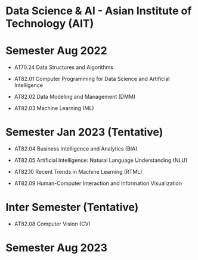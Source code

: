 # Data Science & AI - Asian Institute of Technology (AIT)

# Semester Aug 2022
- AT70.24 Data Structures and Algorithms

- AT82.01 Computer Programming for Data Science and Artificial Intelligence 

- AT82.02 Data Modeling and Management (DMM)

- AT82.03 Machine Learning (ML)

# Semester Jan 2023 (Tentative)
- AT82.04 Business Intelligence and Analytics (BIA)

- AT82.05 Artificial Intelligence: Natural Language Understanding (NLU)

- AT82.10 Recent Trends in Machine Learning (RTML)

- AT82.09 Human-Computer Interaction and Information Visualization

# Inter Semester (Tentative)
- AT82.08 Computer Vision (CV)

# Semester Aug 2023 